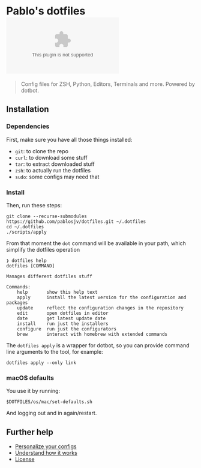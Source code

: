 # Pablo's dotfiles ![GitHub last commit](https://img.shields.io/github/last-commit/pablosjv/pablosanjose.com?style=flat-square)

> Config files for ZSH, Python, Editors, Terminals and more. Powered by dotbot.

## Installation

### Dependencies

First, make sure you have all those things installed:

- `git`: to clone the repo
- `curl`: to download some stuff
- `tar`: to extract downloaded stuff
- `zsh`: to actually run the dotfiles
- `sudo`: some configs may need that

### Install

Then, run these steps:

```console
git clone --recurse-submodules https://github.com/pablosjv/dotfiles.git ~/.dotfiles
cd ~/.dotfiles
./scripts/apply
```

From that moment the `dot` command will be available in your path, which simplify the dotfiles operation

```console
❯ dotfiles help
dotfiles [COMMAND]

Manages different dotfiles stuff

Commands:
    help       show this help text
    apply      install the latest version for the configuration and packages
    update     reflect the configuration changes in the repository
    edit       open dotfiles in editor
    date       get latest update date
    install    run just the installers
    configure  run just the configurators
    brew       interact with homebrew with extended commands
```

The `dotfiles apply` is a wrapper for dotbot, so you can provide command line arguments to the tool, for example:

```console
dotfiles apply --only link
```

### macOS defaults

You use it by running:

```console
$DOTFILES/os/mac/set-defaults.sh
```

And logging out and in again/restart.

## Further help

- [Personalize your configs](/docs/PERSONALIZATION.md)
- [Understand how it works](/docs/PHILOSOPHY.md)
- [License](/LICENSE.md)
